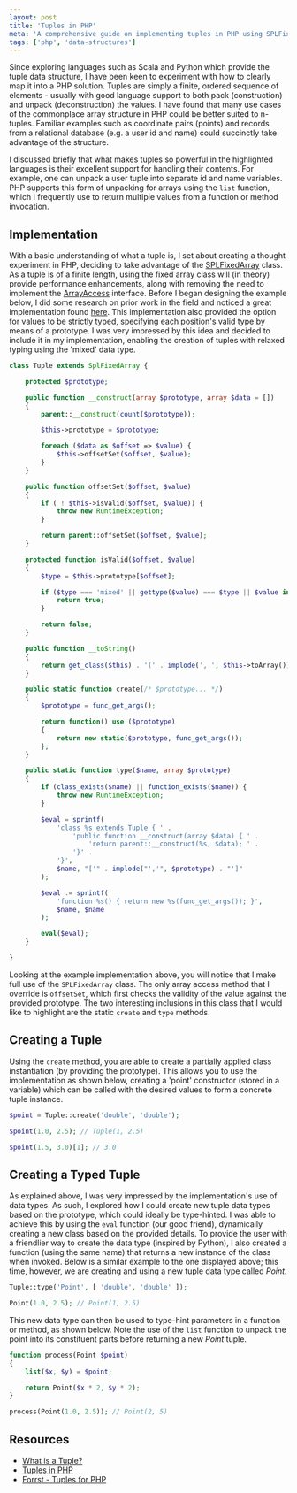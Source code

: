 ```yaml
---
layout: post
title: 'Tuples in PHP'
meta: 'A comprehensive guide on implementing tuples in PHP using SPLFixedArray, featuring both partially applied and dynamically typed tuple examples for robust and efficient code.'
tags: ['php', 'data-structures']
---
```


Since exploring languages such as Scala and Python which provide the tuple data structure, I have been keen to experiment with how to clearly map it into a PHP solution.
Tuples are simply a finite, ordered sequence of elements - usually with good language support to both pack (construction) and unpack (deconstruction) the values.
I have found that many use cases of the commonplace array structure in PHP could be better suited to n-tuples.
Familiar examples such as coordinate pairs (points) and records from a relational database (e.g. a user id and name) could succinctly take advantage of the structure.

<!--more-->

I discussed briefly that what makes tuples so powerful in the highlighted languages is their excellent support for handling their contents.
For example, one can unpack a user tuple into separate id and name variables.
PHP supports this form of unpacking for arrays using the `list` function, which I frequently use to return multiple values from a function or method invocation.

## Implementation

With a basic understanding of what a tuple is, I set about creating a thought experiment in PHP, deciding to take advantage of the [SPLFixedArray](http://www.php.net/manual/en/class.splfixedarray.php) class.
As a tuple is of a finite length, using the fixed array class will (in theory) provide performance enhancements, along with removing the need to implement the [ArrayAccess](http://www.php.net/manual/en/class.arrayaccess.php) interface.
Before I began designing the example below, I did some research on prior work in the field and noticed a great implementation found [here](http://forrst.com/posts/Tuples_for_PHP-O3A).
This implementation also provided the option for values to be strictly typed, specifying each position's valid type by means of a prototype.
I was very impressed by this idea and decided to include it in my implementation, enabling the creation of tuples with relaxed typing using the 'mixed' data type.

```php
class Tuple extends SplFixedArray {

    protected $prototype;

    public function __construct(array $prototype, array $data = [])
    {
        parent::__construct(count($prototype));

        $this->prototype = $prototype;

        foreach ($data as $offset => $value) {
            $this->offsetSet($offset, $value);
        }
    }

    public function offsetSet($offset, $value)
    {
        if ( ! $this->isValid($offset, $value)) {
            throw new RuntimeException;
        }

        return parent::offsetSet($offset, $value);
    }

    protected function isValid($offset, $value)
    {
        $type = $this->prototype[$offset];

        if ($type === 'mixed' || gettype($value) === $type || $value instanceof $type) {
            return true;
        }

        return false;
    }

    public function __toString()
    {
        return get_class($this) . '(' . implode(', ', $this->toArray()) . ')';
    }

    public static function create(/* $prototype... */)
    {
        $prototype = func_get_args();

        return function() use ($prototype)
        {
            return new static($prototype, func_get_args());
        };
    }

    public static function type($name, array $prototype)
    {
        if (class_exists($name) || function_exists($name)) {
            throw new RuntimeException;
        }

        $eval = sprintf(
            'class %s extends Tuple { ' .
                'public function __construct(array $data) { ' .
                    'return parent::__construct(%s, $data); ' .
                '}' .
            '}',
            $name, "['" . implode("','", $prototype) . "']"
        );

        $eval .= sprintf(
            'function %s() { return new %s(func_get_args()); }',
            $name, $name
        );

        eval($eval);
    }

}
```

Looking at the example implementation above, you will notice that I make full use of the `SPLFixedArray` class.
The only array access method that I override is `offsetSet`, which first checks the validity of the value against the provided prototype.
The two interesting inclusions in this class that I would like to highlight are the static `create` and `type` methods.

## Creating a Tuple

Using the `create` method, you are able to create a partially applied class instantiation (by providing the prototype).
This allows you to use the implementation as shown below, creating a 'point' constructor (stored in a variable) which can be called with the desired values to form a concrete tuple instance.

```php
$point = Tuple::create('double', 'double');

$point(1.0, 2.5); // Tuple(1, 2.5)

$point(1.5, 3.0)[1]; // 3.0
```

## Creating a Typed Tuple

As explained above, I was very impressed by the implementation's use of data types.
As such, I explored how I could create new tuple data types based on the prototype, which could ideally be type-hinted.
I was able to achieve this by using the `eval` function (our good friend), dynamically creating a new class based on the provided details.
To provide the user with a friendlier way to create the data type (inspired by Python), I also created a function (using the same name) that returns a new instance of the class when invoked.
Below is a similar example to the one displayed above; this time, however, we are creating and using a new tuple data type called _Point_.

```php
Tuple::type('Point', [ 'double', 'double' ]);

Point(1.0, 2.5); // Point(1, 2.5)
```

This new data type can then be used to type-hint parameters in a function or method, as shown below.
Note the use of the `list` function to unpack the point into its constituent parts before returning a new _Point_ tuple.

```php
function process(Point $point)
{
    list($x, $y) = $point;

    return Point($x * 2, $y * 2);
}

process(Point(1.0, 2.5)); // Point(2, 5)
```

## Resources

- [What is a Tuple?](http://whatis.techtarget.com/definition/tuple)
- [Tuples in PHP](https://coderwall.com/p/bah4oq)
- [Forrst - Tuples for PHP](http://forrst.com/posts/Tuples_for_PHP-O3A)
